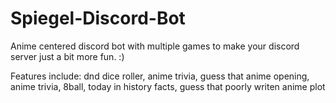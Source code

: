# Spiegel-Discord-Bot
Anime centered discord bot with multiple games to make your discord server just a bit more fun. :)

Features include: dnd dice roller, anime trivia, guess that anime opening, anime trivia, 8ball, today in history facts, guess that poorly writen anime plot
